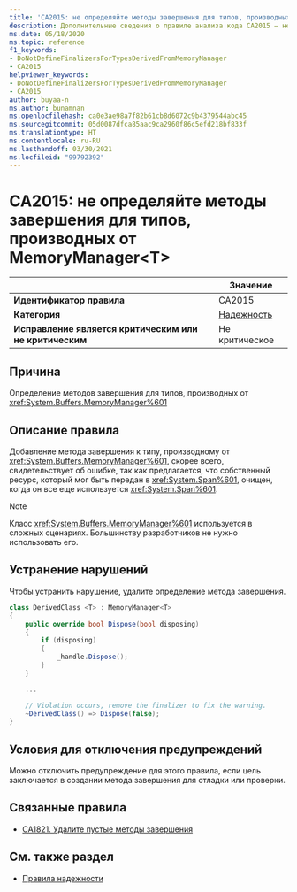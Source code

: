 ```yaml
---
title: 'CA2015: не определяйте методы завершения для типов, производных от MemoryManager&lt;T&gt; (анализ кода)'
description: Дополнительные сведения о правиле анализа кода CA2015 — не определяйте методы завершения для типов, производных от MemoryManager&lt;T&gt;
ms.date: 05/18/2020
ms.topic: reference
f1_keywords:
- DoNotDefineFinalizersForTypesDerivedFromMemoryManager
- CA2015
helpviewer_keywords:
- DoNotDefineFinalizersForTypesDerivedFromMemoryManager
- CA2015
author: buyaa-n
ms.author: bunamnan
ms.openlocfilehash: ca0e3ae98a7f82b61cb8d6072c9b4379544abc45
ms.sourcegitcommit: 05d0087dfca85aac9ca2960f86c5efd218bf833f
ms.translationtype: HT
ms.contentlocale: ru-RU
ms.lasthandoff: 03/30/2021
ms.locfileid: "99792392"
---
```

# <a name="ca2015-do-not-define-finalizers-for-types-derived-from-memorymanagerlttgt"></a>CA2015: не определяйте методы завершения для типов, производных от MemoryManager&lt;T&gt;

| | Значение |
|-|-|
| **Идентификатор правила** |CA2015|
| **Категория** |[Надежность](reliability-warnings.md)|
| **Исправление является критическим или не критическим** |Не критическое|

## <a name="cause"></a>Причина

Определение методов завершения для типов, производных от <xref:System.Buffers.MemoryManager%601>

## <a name="rule-description"></a>Описание правила

Добавление метода завершения к типу, производному от <xref:System.Buffers.MemoryManager%601>, скорее всего, свидетельствует об ошибке, так как предлагается, что собственный ресурс, который мог быть передан в <xref:System.Span%601>, очищен, когда он все еще используется <xref:System.Span%601>.

> [!NOTE]
> Класс <xref:System.Buffers.MemoryManager%601> используется в сложных сценариях. Большинству разработчиков не нужно использовать его.

## <a name="how-to-fix-violations"></a>Устранение нарушений

Чтобы устранить нарушение, удалите определение метода завершения.

```csharp
class DerivedClass <T> : MemoryManager<T>
{
    public override bool Dispose(bool disposing)
    {
        if (disposing)
        {
            _handle.Dispose();
        }
    }

    ...

    // Violation occurs, remove the finalizer to fix the warning.
    ~DerivedClass() => Dispose(false);
}
```

## <a name="when-to-suppress-warnings"></a>Условия для отключения предупреждений

Можно отключить предупреждение для этого правила, если цель заключается в создании метода завершения для отладки или проверки.

## <a name="related-rules"></a>Связанные правила

- [CA1821. Удалите пустые методы завершения](ca1821.md)

## <a name="see-also"></a>См. также раздел

- [Правила надежности](reliability-warnings.md)
